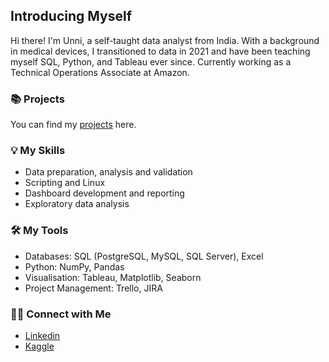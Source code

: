 ## Introducing Myself 

Hi there! I'm Unni, a self-taught data analyst from India. With a background in medical devices, I transitioned to data in 2021 and have been teaching myself SQL, Python, and Tableau ever since. Currently working as a Technical Operations Associate at Amazon.

### 📚 Projects
You can find my [projects](https://github.com/katiehuangx/Portfolio-Guide/blob/main/README.md) here.

### 💡 My Skills
- Data preparation, analysis and validation
- Scripting and Linux
- Dashboard development and reporting
- Exploratory data analysis

### 🛠️ My Tools
- Databases: SQL (PostgreSQL, MySQL, SQL Server), Excel
- Python: NumPy, Pandas
- Visualisation: Tableau, Matplotlib, Seaborn
- Project Management: Trello, JIRA

### 🙌🏻 Connect with Me
- [Linkedin]()
- [Kaggle]()
